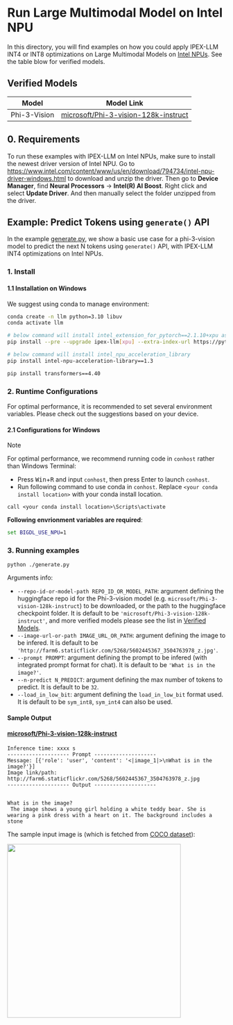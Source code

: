 # Run Large Multimodal Model on Intel NPU
In this directory, you will find examples on how you could apply IPEX-LLM INT4 or INT8 optimizations on Large Multimodal Models on [Intel NPUs](../../../README.md). See the table blow for verified models.

## Verified Models

| Model      | Model Link                                                    |
|------------|----------------------------------------------------------------|
| Phi-3-Vision | [microsoft/Phi-3-vision-128k-instruct](https://huggingface.co/microsoft/Phi-3-vision-128k-instruct) |

## 0. Requirements
To run these examples with IPEX-LLM on Intel NPUs, make sure to install the newest driver version of Intel NPU.
Go to https://www.intel.com/content/www/us/en/download/794734/intel-npu-driver-windows.html to download and unzip the driver.
Then go to **Device Manager**, find **Neural Processors** -> **Intel(R) AI Boost**.
Right click and select **Update Driver**. And then manually select the folder unzipped from the driver.

## Example: Predict Tokens using `generate()` API
In the example [generate.py](./generate.py), we show a basic use case for a phi-3-vision model to predict the next N tokens using `generate()` API, with IPEX-LLM INT4 optimizations on Intel NPUs.
### 1. Install
#### 1.1 Installation on Windows
We suggest using conda to manage environment:
```bash
conda create -n llm python=3.10 libuv
conda activate llm

# below command will install intel_extension_for_pytorch==2.1.10+xpu as default
pip install --pre --upgrade ipex-llm[xpu] --extra-index-url https://pytorch-extension.intel.com/release-whl/stable/xpu/us/

# below command will install intel_npu_acceleration_library
pip install intel-npu-acceleration-library==1.3

pip install transformers==4.40
```

### 2. Runtime Configurations
For optimal performance, it is recommended to set several environment variables. Please check out the suggestions based on your device.
#### 2.1 Configurations for Windows

> [!NOTE]
> For optimal performance, we recommend running code in `conhost` rather than Windows Terminal:
> - Press <kbd>Win</kbd>+<kbd>R</kbd> and input `conhost`, then press Enter to launch `conhost`.
> - Run following command to use conda in `conhost`. Replace `<your conda install location>` with your conda install location.
> ```
> call <your conda install location>\Scripts\activate
> ```

**Following envrionment variables are required**:

```cmd
set BIGDL_USE_NPU=1
```

### 3. Running examples

```
python ./generate.py
```

Arguments info:
- `--repo-id-or-model-path REPO_ID_OR_MODEL_PATH`: argument defining the huggingface repo id for the Phi-3-vision model (e.g. `microsoft/Phi-3-vision-128k-instruct`) to be downloaded, or the path to the huggingface checkpoint folder. It is default to be `'microsoft/Phi-3-vision-128k-instruct'`, and more verified models please see the list in [Verified Models](#verified-models).
- `--image-url-or-path IMAGE_URL_OR_PATH`: argument defining the image to be infered. It is default to be `'http://farm6.staticflickr.com/5268/5602445367_3504763978_z.jpg'`.
- `--prompt PROMPT`: argument defining the prompt to be infered (with integrated prompt format for chat). It is default to be `'What is in the image?'`.
- `--n-predict N_PREDICT`: argument defining the max number of tokens to predict. It is default to be `32`.
- `--load_in_low_bit`: argument defining the `load_in_low_bit` format used. It is default to be `sym_int8`, `sym_int4` can also be used.

#### Sample Output
#### [microsoft/Phi-3-vision-128k-instruct](https://huggingface.co/microsoft/Phi-3-vision-128k-instruct)

```log
Inference time: xxxx s
-------------------- Prompt --------------------
Message: [{'role': 'user', 'content': '<|image_1|>\nWhat is in the image?'}]
Image link/path: http://farm6.staticflickr.com/5268/5602445367_3504763978_z.jpg
-------------------- Output --------------------


What is in the image?
 The image shows a young girl holding a white teddy bear. She is wearing a pink dress with a heart on it. The background includes a stone
```

The sample input image is (which is fetched from [COCO dataset](https://cocodataset.org/#explore?id=264959)):

<a href="http://farm6.staticflickr.com/5268/5602445367_3504763978_z.jpg"><img width=400px src="http://farm6.staticflickr.com/5268/5602445367_3504763978_z.jpg" ></a>

